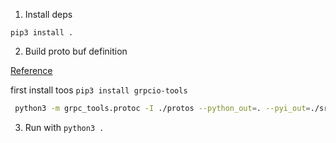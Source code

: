 1. Install deps 

`pip3 install .`

2. Build proto buf definition

[Reference](https://grpc.io/docs/languages/python/basics/)

first install toos `pip3 install grpcio-tools`

```bash
 python3 -m grpc_tools.protoc -I ./protos --python_out=. --pyi_out=./src/grpc --grpc_python_out=./src/grpc ./protos/server.proto
 ```

3. Run with `python3 .`
